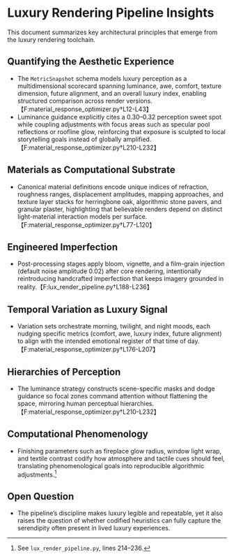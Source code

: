 # Luxury Rendering Pipeline Insights

This document summarizes key architectural principles that emerge from the luxury rendering toolchain.

## Quantifying the Aesthetic Experience
- The `MetricSnapshot` schema models luxury perception as a multidimensional scorecard spanning luminance, awe, comfort, texture dimension, future alignment, and an overall luxury index, enabling structured comparison across render versions.【F:material_response_optimizer.py†L12-L43】
- Luminance guidance explicitly cites a 0.30–0.32 perception sweet spot while coupling adjustments with focus areas such as specular pool reflections or roofline glow, reinforcing that exposure is sculpted to local storytelling goals instead of globally amplified.【F:material_response_optimizer.py†L210-L232】

## Materials as Computational Substrate
- Canonical material definitions encode unique indices of refraction, roughness ranges, displacement amplitudes, mapping approaches, and texture layer stacks for herringbone oak, algorithmic stone pavers, and granular plaster, highlighting that believable renders depend on distinct light-material interaction models per surface.【F:material_response_optimizer.py†L77-L120】

## Engineered Imperfection
- Post-processing stages apply bloom, vignette, and a film-grain injection (default noise amplitude 0.02) after core rendering, intentionally reintroducing handcrafted imperfection that keeps imagery grounded in reality.【F:lux_render_pipeline.py†L188-L236】

## Temporal Variation as Luxury Signal
- Variation sets orchestrate morning, twilight, and night moods, each nudging specific metrics (comfort, awe, luxury index, future alignment) to align with the intended emotional register of that time of day.【F:material_response_optimizer.py†L176-L207】

## Hierarchies of Perception
- The luminance strategy constructs scene-specific masks and dodge guidance so focal zones command attention without flattening the space, mirroring human perceptual hierarchies.【F:material_response_optimizer.py†L210-L232】

## Computational Phenomenology
- Finishing parameters such as fireplace glow radius, window light wrap, and textile contrast codify how atmosphere and tactile cues should feel, translating phenomenological goals into reproducible algorithmic adjustments.[^1]

## Open Question
- The pipeline’s discipline makes luxury legible and repeatable, yet it also raises the question of whether codified heuristics can fully capture the serendipity often present in lived luxury experiences.

[^1]: See `lux_render_pipeline.py`, lines 214–236.
